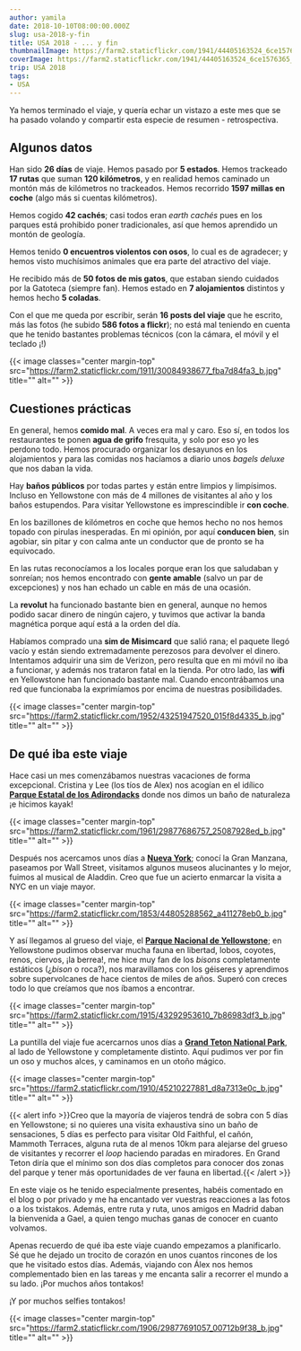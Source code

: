 ```yaml
---
author: yamila
date: 2018-10-10T08:00:00.000Z
slug: usa-2018-y-fin
title: USA 2018 - ... y fin
thumbnailImage: https://farm2.staticflickr.com/1941/44405163524_6ce1576365_c.jpg
coverImage: https://farm2.staticflickr.com/1941/44405163524_6ce1576365_b.jpg
trip: USA 2018
tags:
- USA
---
```


Ya hemos terminado el viaje, y quería echar un vistazo a este mes que se ha pasado volando y compartir esta especie de resumen - retrospectiva.

<!--more-->

## Algunos datos

Han sido **26 días** de viaje. Hemos pasado por **5 estados**. Hemos trackeado **17 rutas** que suman **120 kilómetros**, y en realidad hemos caminado un montón más de kilómetros no trackeados. Hemos recorrido **1597 millas en coche** (algo más si cuentas kilómetros).

Hemos cogido **42 cachés**; casi todos eran *earth cachés* pues en los parques está prohibido poner tradicionales, así que hemos aprendido un montón de geología.

Hemos tenido **0 encuentros violentos con osos**, lo cual es de agradecer; y hemos visto muchísimos animales que era parte del atractivo del viaje.

He recibido más de **50 fotos de mis gatos**, que estaban siendo cuidados por la Gatoteca (siempre fan). Hemos estado en **7 alojamientos** distintos y hemos hecho **5 coladas**.

Con el que me queda por escribir, serán **16 posts del viaje** que he escrito, más las fotos (he subido **586 fotos a flickr**); no está mal teniendo en cuenta que he tenido bastantes problemas técnicos (con la cámara, el móvil y el teclado ¡!)

{{< image classes="center margin-top" src="https://farm2.staticflickr.com/1911/30084938677_fba7d84fa3_b.jpg" title="" alt="" >}}

## Cuestiones prácticas

En general, hemos **comido mal**. A veces era mal y caro. Eso sí, en todos los restaurantes te ponen **agua de grifo** fresquita, y solo por eso yo les perdono todo. Hemos procurado organizar los desayunos en los alojamientos y para las comidas nos hacíamos a diario unos *bagels deluxe* que nos daban la vida.

Hay **baños públicos** por todas partes y están entre limpios y limpísimos. Incluso en Yellowstone con más de 4 millones de visitantes al año y los baños estupendos. Para visitar Yellowstone es imprescindible ir **con coche**.

En los bazillones de kilómetros en coche que hemos hecho no nos hemos topado con pirulas inesperadas. En mi opinión, por aquí **conducen bien**, sin agobiar, sin pitar y con calma ante un conductor que de pronto se ha equivocado.

En las rutas reconocíamos a los locales porque eran los que saludaban y sonreían; nos hemos encontrado con **gente amable** (salvo un par de excepciones) y nos han echado un cable en más de una ocasión.

La **revolut** ha funcionado bastante bien en general, aunque no hemos podido sacar dinero de ningún cajero, y tuvimos que activar la banda magnética porque aquí está a la orden del día.

Habíamos comprado una **sim de Misimcard** que salió rana; el paquete llegó vacío y están siendo extremadamente perezosos para devolver el dinero. Intentamos adquirir una sim de Verizon, pero resulta que en mi móvil no iba a funcionar, y además nos trataron fatal en la tienda. Por otro lado, las **wifi** en Yellowstone han funcionado bastante mal. Cuando encontrábamos una red que funcionaba la exprimíamos por encima de nuestras posibilidades.

{{< image classes="center margin-top" src="https://farm2.staticflickr.com/1952/43251947520_015f8d4335_b.jpg" title="" alt="" >}}

## De qué iba este viaje

Hace casi un mes comenzábamos nuestras vacaciones de forma excepcional. Cristina y Lee (los tíos de Alex) nos acogían en el idílico <a href="/tags/adirondack" target="_blank">**Parque Estatal de los Adirondacks**</a> donde nos dimos un baño de naturaleza ¡e hicimos kayak!

{{< image classes="center margin-top" src="https://farm2.staticflickr.com/1961/29877686757_25087928ed_b.jpg" title="" alt="" >}}

Después nos acercamos unos días a <a href="/tags/nueva-york" target="_blank">**Nueva York**</a>; conocí la Gran Manzana, paseamos por Wall Street, visitamos algunos museos alucinantes y lo mejor, fuimos al musical de Aladdin. Creo que fue un acierto enmarcar la visita a NYC en un viaje mayor.

{{< image classes="center margin-top" src="https://farm2.staticflickr.com/1853/44805288562_a411278eb0_b.jpg" title="" alt="" >}}

Y así llegamos al grueso del viaje, el <a href="/tags/yellowstone" target="_blank">**Parque Nacional de Yellowstone**</a>; en Yellowstone pudimos observar mucha fauna en libertad, lobos, coyotes, renos, ciervos, ¡la berrea!, me hice muy fan de los *bisons* completamente estáticos (¿*bison* o roca?), nos maravillamos con los géiseres y aprendimos sobre supervolcanes de hace cientos de miles de años. Superó con creces todo lo que creíamos que nos íbamos a encontrar.

{{< image classes="center margin-top" src="https://farm2.staticflickr.com/1915/43292953610_7b86983df3_b.jpg" title="" alt="" >}}

La puntilla del viaje fue acercarnos unos días a <a href="/tags/grand-teton" target="_blank">**Grand Teton National Park**</a>, al lado de Yellowstone y completamente distinto. Aquí pudimos ver por fin un oso y muchos alces, y caminamos en un otoño mágico.

{{< image classes="center margin-top" src="https://farm2.staticflickr.com/1910/45210227881_d8a7313e0c_b.jpg" title="" alt="" >}}

{{< alert info >}}Creo que la mayoría de viajeros tendrá de sobra con 5 días en Yellowstone; si no quieres una visita exhaustiva sino un baño de sensaciones, 5 días es perfecto para visitar Old Faithful, el cañón, Mammoth Terraces, alguna ruta de al menos 10km para alejarse del grueso de visitantes y recorrer el *loop* haciendo paradas en miradores. En Grand Teton diría que el mínimo son dos días completos para conocer dos zonas del parque y tener más oportunidades de ver fauna en libertad.{{< /alert >}}

En este viaje os he tenido especialmente presentes, habéis comentado en el blog o por privado y me ha encantado ver vuestras reacciones a las fotos o a los txistakos. Además, entre ruta y ruta, unos amigos en Madrid daban la bienvenida a Gael, a quien tengo muchas ganas de conocer en cuanto volvamos.

Apenas recuerdo de qué iba este viaje cuando empezamos a planificarlo. Sé que he dejado un trocito de corazón en unos cuantos rincones de los que he visitado estos días. Además, viajando con Álex nos hemos complementado bien en las tareas y me encanta salir a recorrer el mundo a su lado. ¡Por muchos años tontakos!

¡Y por muchos selfies tontakos!

{{< image classes="center margin-top" src="https://farm2.staticflickr.com/1906/29877691057_00712b9f38_b.jpg" title="" alt="" >}}
